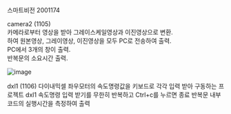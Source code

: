 스마트비전 2001174

camera2 (1105)    
카메라로부터 영상을 받아 그레이스케일영상과 이진영상으로 변환.  
하여 원본영상, 그레이영상, 이진영상을 모두 PC로 전송하여 출력.  
PC에서 3개의 창이 출력.  
반복문의 소요시간 출력.  

![image](https://github.com/user-attachments/assets/3637ac65-e3da-4353-9c3a-1ada74089a20)


dxl1 (1106)
다이내믹셀 좌우모터의 속도명령값을 키보드로 각각 입력 받아 구동하는 프로젝트 dxl1
속도명령 입력 받기를 무한히 반복하고 Ctrl+c를 누르면 종료
반복문 내부 코드의 실행시간을 측정하여 출력
